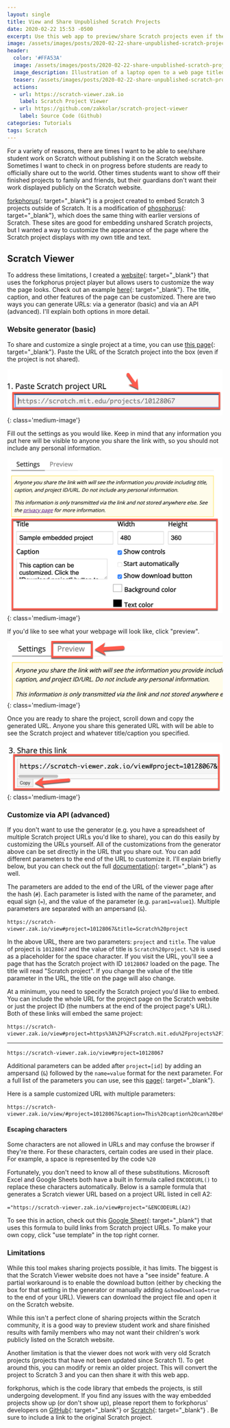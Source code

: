 ```yaml
---
layout: single
title: View and Share Unpublished Scratch Projects
date: 2020-02-22 15:53 -0500
excerpt: Use this web app to preview/share Scratch projects even if they aren't shared on the Scratch website.
image: /assets/images/posts/2020-02-22-share-unpublished-scratch-projects-with-scratch-project-viewer/teaser1.png
header:
  color: '#FFA53A'
  image: /assets/images/posts/2020-02-22-share-unpublished-scratch-projects-with-scratch-project-viewer/teaser1.png
  image_description: Illustration of a laptop open to a web page titled "My Scratch Project". The page has an image of a lion with a speech bubble that says "roar".
  teaser: /assets/images/posts/2020-02-22-share-unpublished-scratch-projects-with-scratch-project-viewer/teaser1.png
  actions:
  - url: https://scratch-viewer.zak.io
    label: Scratch Project Viewer
  - url: https://github.com/zakkolar/scratch-project-viewer
    label: Source Code (Github)
categories: Tutorials 
tags: Scratch
---
```

For a variety of reasons, there are times I want to be able to see/share student work on Scratch without publishing it on the Scratch website. Sometimes I want to check in on progress before students are ready to officially share out to the world. Other times students want to show off their finished projects to family and friends, but their guardians don't want their work displayed publicly on the Scratch website.

[forkphorus](https://forkphorus.github.io/){: target="_blank"} is a project created to embed Scratch 3 projects outside of Scratch. It is a modification of [phosphorus](https://phosphorus.github.io/){: target="_blank"}, which does the same thing with earlier versions of Scratch. These sites are good for embedding unshared Scratch projects, but I wanted a way to customize the appearance of the page where the Scratch project displays with my own title and text.

## Scratch Viewer

To address these limitations, I created a [website](https://scratch-viewer.zak.io/){: target="_blank"} that uses the forkphorus project player but allows users to customize the way the page looks. Check out an example [here](https://scratch-viewer.zak.io/view/#project=10128067&caption=This%20caption%20can%20be%20customized.%20Click%20the%20%22Download%20project%22%20button%20to%20download%20the%20project%20as%20a%20.sb3%20file.&title=Sample%20embedded%20project&showDownload=true){: target="_blank"}. The title, caption, and other features of the page can be customized. There are two ways you can generate URLs: via a generator (basic) and via an API (advanced). I'll explain both options in more detail.

### Website generator (basic)

To share and customize a single project at a time, you can use [this page](https://scratch-viewer.zak.io/){: target="_blank"}. Paste the URL of the Scratch project into the box (even if the project is not shared).

![Screenshot of a text box labeled "Paste Scratch project URL"](/assets/images/posts/2020-02-22-share-unpublished-scratch-projects-with-scratch-project-viewer/paste-scratch-url.png){: class='medium-image'}

Fill out the settings as you would like. Keep in mind that any information you put here will be visible to anyone you share the link with, so you should not include any personal information.

![Screenshot of the controls that can be used to customize the appearance of the Scratch project. Fields include title, caption, width, height, show controls, start automatically, show download button, background color, and text color](/assets/images/posts/2020-02-22-share-unpublished-scratch-projects-with-scratch-project-viewer/customize-settings.png){: class='medium-image'}

If you'd like to see what your webpage will look like, click "preview".

![Screenshot of the settings for the Scratch project display. A tab labeled "preview" is highlighted.](/assets/images/posts/2020-02-22-share-unpublished-scratch-projects-with-scratch-project-viewer/preview.png){: class='medium-image'}

Once you are ready to share the project, scroll down and copy the generated URL. Anyone you share this generated URL with will be able to see the Scratch project and whatever title/caption you specified.

![Screenshot of a box labeled "share this link" with a URL inside. Below is a button that says "copy"](/assets/images/posts/2020-02-22-share-unpublished-scratch-projects-with-scratch-project-viewer/copy.png){: class='medium-image'}

### Customize via API (advanced)

If you don't want to use the generator (e.g. you have a spreadsheet of multiple Scratch project URLs you'd like to share), you can do this easily by customizing the URLs yourself. All of the customizations from the generator above can be set directly in the URL that you share out. You can add different parameters to the end of the URL to customize it. I'll explain briefly below, but you can check out the full [documentation](https://scratch-viewer.zak.io/documentation){: target="_blank"} as well.

The parameters are added to the end of the URL of the viewer page after the hash (`#`). Each parameter is listed with the name of the parameter, and equal sign (`=`), and the value of the parameter (e.g. `param1=value1`). Multiple parameters are separated with an ampersand (`&`).

    https://scratch-viewer.zak.io/view#project=10128067&title=Scratch%20project

In the above URL, there are two parameters: `project` and `title`. The value of project is `10128067` and the value of title is `Scratch%20project`. `%20` is used as a placeholder for the space character. If you visit the URL, you'll see a page that has the Scratch project with ID `10128067` loaded on the page. The title will read "Scratch project". If you change the value of the title parameter in the URL, the title on the page will also change.

At a minimum, you need to specify the Scratch project you'd like to embed. You can include the whole URL for the project page on the Scratch website or just the project ID (the numbers at the end of the project page's URL). Both of these links will embed the same project:

    https://scratch-viewer.zak.io/view#project=https%3A%2F%2Fscratch.mit.edu%2Fprojects%2F10128067

---

    https://scratch-viewer.zak.io/view#project=10128067
    
Additional parameters can be added after `project=[id]` by adding an ampersand (`&`) followed by the `name=value` format for the next parameter. For a full list of the parameters you can use, see this [page](https://scratch-viewer.zak.io/documentation/#parameters){: target="_blank"}.

Here is a sample customized URL with multiple parameters:

    https://scratch-viewer.zak.io/view/#project=10128067&caption=This%20caption%20can%20be%20customized.%20Click%20the%20%22Download%20project%22%20button%20to%20download%20the%20project%20as%20a%20.sb3%20file.&title=Sample%20embedded%20project&showDownload=true
    
#### Escaping characters

Some characters are not allowed in URLs and may confuse the browser if they're there. For these characters, certain codes are used in their place. For example, a space is represented by the code `%20`

Fortunately, you don't need to know all of these substitutions. Microsoft Excel and Google Sheets both have a built in formula called `ENCODEURL()` to replace these characters automatically. Below is a sample formula that generates a Scratch viewer URL based on a project URL listed in cell A2:

    ="https://scratch-viewer.zak.io/view#project="&ENCODEURL(A2)

To see this in action, check out this [Google Sheet](https://docs.google.com/spreadsheets/d/1tJ7lI3cEpN_A-CA0wj9cohnR8ZW8bfT_BTjrV5WLBqU/template/preview){: target="_blank"} that uses this formula to build links from Scratch project URLs. To make your own copy, click "use template" in the top right corner.

### Limitations

While this tool makes sharing projects possible, it has limits. The biggest is that the Scratch Viewer website does not have a "see inside" feature. A partial workaround is to enable the download button (either by checking the box for that setting in the generator or manually adding `&showDownload=true` to the end of your URL). Viewers can download the project file and open it on the Scratch website.

While this isn't a perfect clone of sharing projects within the Scratch community, it is a good way to preview student work and share finished results with family members who may not want their children's work publicly listed on the Scratch website.

Another limitation is that the viewer does not work with very old Scratch projects (projects that have not been updated since Scratch 1). To get around this, you can modify or remix an older project. This will convert the project to Scratch 3 and you can then share it with this web app.

forkphorus, which is the code library that embeds the projects, is still undergoing development. If you find any issues with the way embedded projects show up (or don't show up), please report them to forkphorus' developers on [GitHub](https://github.com/forkphorus/forkphorus/issues/new){: target="_blank"} or [Scratch](https://scratch.mit.edu/users/GarboMuffin/#comments){: target="_blank"} . Be sure to include a link to the original Scratch project.